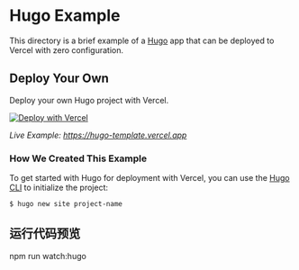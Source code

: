# Hugo Example

This directory is a brief example of a [Hugo](https://gohugo.io/) app that can be deployed to Vercel with zero configuration.

## Deploy Your Own

Deploy your own Hugo project with Vercel.

[![Deploy with Vercel](https://vercel.com/button)](https://vercel.com/new/clone?repository-url=https://github.com/vercel/vercel/tree/main/examples/hugo&template=hugo)

_Live Example: https://hugo-template.vercel.app_

### How We Created This Example

To get started with Hugo for deployment with Vercel, you can use the [Hugo CLI](https://gohugo.io/commands/) to initialize the project:

```shell
$ hugo new site project-name
```


## 运行代码预览
npm run watch:hugo